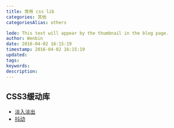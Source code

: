 ```yaml
---
title: 常用 css lib
categories: 其他
categoriesAlias: others

lede: This text will appear by the thumbnail in the blog page.
author: Wenbin
date: 2016-04-02 16:15:19
timestamp: 2016-04-02 16:15:19
updated:
tags:
keywords:
description:
---
```


## CSS3缓动库

* [淡入淡出](http://daneden.github.io/animate.css/)
* [抖动](http://elrumordelaluz.github.io/csshake/)
